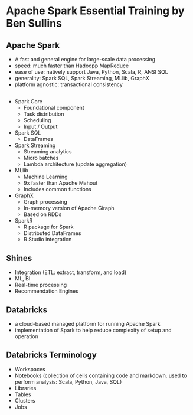 # Apache Spark Essential Training by Ben Sullins
## Apache Spark 
- A fast and general engine for large-scale data processing
- speed: much faster than Hadoopp MapReduce
- ease of use: natively support Java, Python, Scala, R, ANSI SQL
- generality: Spark SQL, Spark Streaming, MLlib, GraphX
- platform agnostic: transactional consistency 

## 
- Spark Core
  - Foundational component
  - Task distribution
  - Scheduling
  - Input / Output
- Spark SQL
  - DataFrames 
- Spark Streaming
  -  Streaming analytics
  -  Micro batches
  -  Lambda architecture (update aggregation)
- MLlib
  - Machine Learning
  - 9x faster than Apache Mahout
  - Includes common functions
- GraphX
  - Graph processing
  - In-memory version of Apache Giraph
  - Based on RDDs
- SparkR 
  - R package for Spark
  - Distributed DataFrames
  - R Studio integration

## Shines
- Integration (ETL: extract, transform, and load)
- ML, BI
- Real-time processing
- Recommendation Engines

## Databricks
- a cloud-based managed platform for running Apache Spark
- implementation of Spark to help reduce complexity of setup and operation

## Databricks Terminology
- Workspaces
- Notebooks (collection of cells containing code and markdown. used to perform analysis: Scala, Python, Java, SQL)
- Libraries
- Tables
- Clusters
- Jobs
